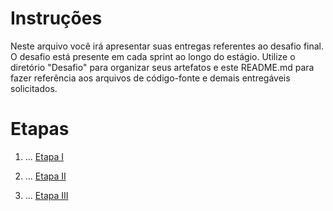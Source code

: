 
# Instruções


Neste arquivo você irá apresentar suas entregas referentes ao desafio final. 
O desafio está presente em cada sprint ao longo do estágio. Utilize o diretório "Desafio" para organizar seus artefatos e este README.md para fazer referência aos arquivos de código-fonte e demais entregáveis solicitados.


# Etapas


1. ...
[Etapa I](.1_criar_arquivo_executavel\README.md)


2. ...
[Etapa II](etapa.2_agendar_a_execução_do_processamento/README.md)


2. ...
[Etapa III](etapa.3_criar_novo_relatorio/README.md)

